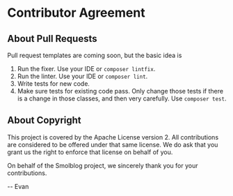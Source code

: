 # Contributor Agreement

## About Pull Requests

Pull request templates are coming soon, but the basic idea is

1. Run the fixer. Use your IDE or `composer lintfix`.
2. Run the linter. Use your IDE or `composer lint`.
3. Write tests for new code.
4. Make sure tests for existing code pass. Only change those tests if there is a change in those classes, and then very carefully. Use `composer test`.

## About Copyright

This project is covered by the Apache License version 2. All
contributions are considered to be offered under that same license.
We do ask that you grant us the right to enforce that license on
behalf of you.

On behalf of the Smolblog project, we sincerely thank you for your contributions.

-- Evan
